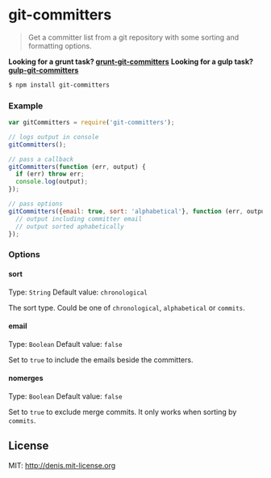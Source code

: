 # git-committers

> Get a committer list from a git repository with some sorting and formatting options.

**Looking for a grunt task? [grunt-git-committers](https://github.com/dciccale/grunt-git-committers)**
**Looking for a gulp task? [gulp-git-committers](https://github.com/dciccale/gulp-git-committers)**

```sh
$ npm install git-committers
```

### Example

```javascript
var gitCommitters = require('git-committers');

// logs output in console
gitCommitters();

// pass a callback
gitCommitters(function (err, output) {
  if (err) throw err;
  console.log(output);
});

// pass options
gitCommitters({email: true, sort: 'alphabetical'}, function (err, output) {
  // output including committer email
  // output sorted aphabetically
});
```

### Options

#### sort
Type: `String`
Default value: `chronological`

The sort type. Could be one of `chronological`, `alphabetical` or `commits`.

#### email
Type: `Boolean`
Default value: `false`

Set to `true` to include the emails beside the committers.

#### nomerges
Type: `Boolean`
Default value: `false`

Set to `true` to exclude merge commits. It only works when sorting by `commits`.

## License
MIT: http://denis.mit-license.org
